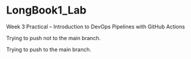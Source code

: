 # LongBook1_Lab
Week 3 Practical – Introduction to DevOps Pipelines with GitHub Actions

Trying to push not to the main branch.

Trying to push to the main branch.
